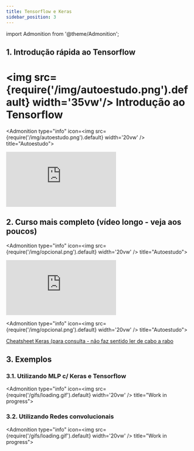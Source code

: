 ```yaml
---
title: Tensorflow e Keras
sidebar_position: 3
---
```

import Admonition from '@theme/Admonition';

## 1. Introdução rápida ao Tensorflow

# <img src={require('/img/autoestudo.png').default} width='35vw'/> Introdução ao Tensorflow

<Admonition 
    type="info" 
    icon=<img src={require('/img/autoestudo.png').default} width='20vw' />
    title="Autoestudo">

<div style={{ textAlign: 'center' }}>
    <iframe 
        style={{
            display: 'block',
            margin: 'auto',
            width: '100%',
            height: '50vh',
        }}
        src="https://www.youtube.com/embed/wQ8BIBpya2k" 
        frameborder="0" 
        allowFullScreen>
    </iframe>
</div>

</Admonition>

## 2. Curso mais completo (vídeo longo - veja aos poucos)

<Admonition 
    type="info" 
    icon=<img src={require('/img/opcional.png').default} width='20vw' />
    title="Autoestudo">

<div style={{ textAlign: 'center' }}>
    <iframe 
        style={{
            display: 'block',
            margin: 'auto',
            width: '100%',
            height: '50vh',
        }}
        src="https://www.youtube.com/embed/qFJeN9V1ZsI" 
        frameborder="0" 
        allowFullScreen>
    </iframe>
</div>

</Admonition>

<Admonition 
    type="info" 
    icon=<img src={require('/img/opcional.png').default} width='20vw' />
    title="Autoestudo">

[Cheatsheet Keras (para consulta - não faz sentido ler de cabo a
rabo](https://images.datacamp.com/image/upload/v1660903348/Keras_Cheat_Sheet_gssmi8.pdf)

</Admonition>

## 3. Exemplos

### 3.1. Utilizando MLP c/ Keras e Tensorflow

<Admonition 
    type="info" 
    icon=<img src={require('/gifs/loading.gif').default} width='20vw' />
    title="Work in progress">

</Admonition>

### 3.2. Utilizando Redes convolucionais

<Admonition 
    type="info" 
    icon=<img src={require('/gifs/loading.gif').default} width='20vw' />
    title="Work in progress">

</Admonition>
